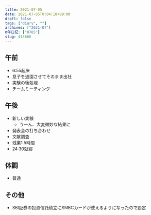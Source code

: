 ```yaml
---
title: 2021-07-05
date: 2021-07-05T0:04:10+09:00
draft: false
tags: ["diary", ""]
archives: ["2021-07"]
n年日記: ["0705"]
slug: 413666
---
```

## 午前
- 6:55起床
- 息子を通園させてそのまま出社
- 実験の後処理
- チームミーティング
## 午後
- 新しい実験
  - うーん、大変微妙な結果に
- 発表会の打ち合わせ
- 文献調査
- 残業1.5時間
- 24:30就寝
## 体調
- 普通
## その他
- SBI証券の投資信託積立にSMBCカードが使えるようになったので設定